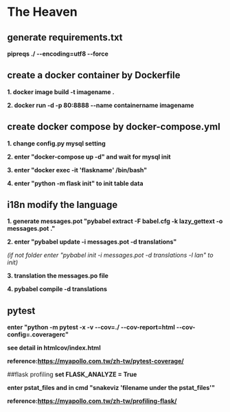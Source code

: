 # The Heaven
## generate requirements.txt
**pipreqs ./ --encoding=utf8 --force** 

## create a docker container by Dockerfile
**1. docker image build -t imagename .** 

**2. docker run -d -p 80:8888 --name containername imagename** 

## create docker compose by docker-compose.yml
**1. change config.py mysql setting**

**2. enter "docker-compose up -d" and wait for mysql init**

**3. enter "docker exec -it 'flaskname' /bin/bash"**

**4. enter "python -m flask init" to init table data**

## i18n modify the language
**1. generate messages.pot "pybabel extract -F babel.cfg -k lazy_gettext -o messages.pot ."**

**2. enter "pybabel update -i messages.pot -d translations"**

*(if not folder enter "pybabel init -i messages.pot -d translations -l lan" to init)*

**3. translation the messages.po file**

**4. pybabel compile -d translations**

## pytest
**enter "python -m pytest -x -v --cov=./ --cov-report=html --cov-config=.coveragerc"**

**see detail in htmlcov/index.html**

**reference:https://myapollo.com.tw/zh-tw/pytest-coverage/**

##flask profiling
**set FLASK_ANALYZE = True**

**enter pstat_files and in cmd "snakeviz 'filename under the pstat_files'"**

**reference:https://myapollo.com.tw/zh-tw/profiling-flask/**